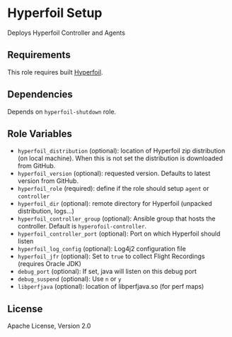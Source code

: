 Hyperfoil Setup
=========

Deploys Hyperfoil Controller and Agents

Requirements
------------

This role requires built [Hyperfoil](https://github.com/Hyperfoil/Hyperfoil).

Dependencies
------------

Depends on `hyperfoil-shutdown` role.

Role Variables
--------------

* `hyperfoil_distribution` (optional): location of Hyperfoil zip distribution (on local machine). When this is not set the distribution is downloaded from GitHub.
* `hyperfoil_version` (optional): requested version. Defaults to latest version from GitHub.
* `hyperfoil_role` (required): define if the role should setup `agent` or `controller`
* `hyperfoil_dir` (optional): remote directory for Hyperfoil (unpacked distribution, logs...)
* `hyperfoil_controller_group` (optional): Ansible group that hosts the controller. Default is `hyperofoil-controller`.
* `hyperfoil_controller_port` (optional): Port on which Hyperfoil should listen
* `hyperfoil_log_config` (optional): Log4j2 configuration file
* `hyperfoil_jfr` (optional): Set to `true` to collect Flight Recordings (requires Oracle JDK)
* `debug_port` (optional): If set, java will listen on this debug port
* `debug_suspend` (optional): Use `n` or `y`
* `libperfjava` (optional): location of libperfjava.so (for perf maps)

License
-------

Apache License, Version 2.0
